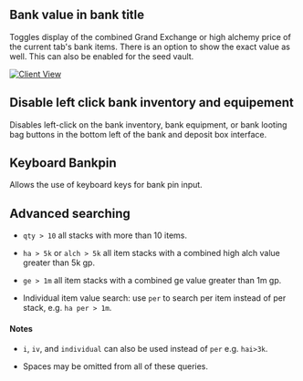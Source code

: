 ## Bank value in bank title

Toggles display of the combined Grand Exchange or high alchemy price of the current tab's bank items. There is an option to show the exact value as well.
This can also be enabled for the seed vault.

[![Client View](https://thumbs.gfycat.com/VigorousAbandonedGnu-size_restricted.gif)](https://gfycat.com/VigorousAbandonedGnu)

## Disable left click bank inventory and equipement

Disables left-click on the bank inventory, bank equipment, or bank looting bag buttons in the bottom left of the bank and deposit box interface.

## Keyboard Bankpin

Allows the use of keyboard keys for bank pin input.

## Advanced searching

- `qty > 10` all stacks with more than 10 items.

- `ha > 5k` or `alch > 5k` all item stacks with a combined high alch value greater than 5k gp.

- `ge > 1m` all item stacks with a combined ge value greater than 1m gp.

- Individual item value search: use `per` to search per item instead of per stack, e.g. `ha per > 1m`.

#### Notes

- `i`, `iv`, and `individual` can also be used instead of `per` e.g. `hai>3k`.

- Spaces may be omitted from all of these queries.
